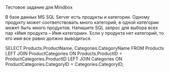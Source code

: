 Тестовое задание для Mindbox

В базе данных MS SQL Server есть продукты и категории. Одному продукту может соответствовать много категорий, в одной категории может быть много продуктов. 
Напишите SQL запрос для выбора всех пар «Имя продукта – Имя категории». Если у продукта нет категорий, то его имя все равно должно выводиться.

SELECT Products.ProductName, Categories.CategoryName
FROM Products
LEFT JOIN ProductCategories ON Products.ProductID = ProductCategories.ProductID
LEFT JOIN Categories ON ProductCategories.CategoryID = Categories.CategoryID;

